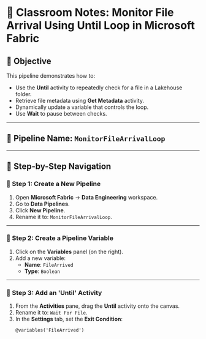# 📘 Classroom Notes: Monitor File Arrival Using Until Loop in Microsoft Fabric

## 🎯 Objective
This pipeline demonstrates how to:
- Use the **Until** activity to repeatedly check for a file in a Lakehouse folder.
- Retrieve file metadata using **Get Metadata** activity.
- Dynamically update a variable that controls the loop.
- Use **Wait** to pause between checks.

---

## 🧱 Pipeline Name: `MonitorFileArrivalLoop`

---

## 📝 Step-by-Step Navigation

### 🥇 Step 1: Create a New Pipeline
1. Open **Microsoft Fabric** → **Data Engineering** workspace.
2. Go to **Data Pipelines**.
3. Click **New Pipeline**.
4. Rename it to: `MonitorFileArrivalLoop`.

---

### 🧮 Step 2: Create a Pipeline Variable
1. Click on the **Variables** panel (on the right).
2. Add a new variable:
   - **Name**: `FileArrived`
   - **Type**: `Boolean`

---

### 🔁 Step 3: Add an 'Until' Activity
1. From the **Activities** pane, drag the **Until** activity onto the canvas.
2. Rename it to: `Wait For File`.
3. In the **Settings** tab, set the **Exit Condition**:
   ```expression
   @variables('FileArrived')
